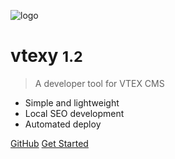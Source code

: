 <!-- _coverpage.md -->

![logo](/images/logo.png)

# vtexy <small>1.2</small>

> A developer tool for VTEX CMS

- Simple and lightweight
- Local SEO development
- Automated deploy

[GitHub](https://github.com/ganobrega/vtexy/)
[Get Started](#all-you-need-to-know-about-vtexy)

<!-- background color -->

<!-- ![color](#f0f0f0) -->
